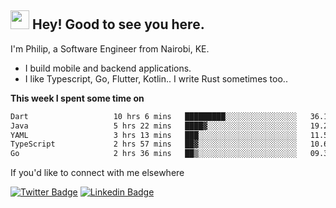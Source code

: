 <h2><img src="https://slackmojis.com/emojis/3643-cool-doge/download" width="30"/> Hey! Good to see you here.</h2>

<p>I'm Philip, a Software Engineer from Nairobi, KE. 

- I build mobile and backend applications.
- I like Typescript, Go, Flutter, Kotlin.. I write Rust sometimes too..</p>

**This week I spent some time on**
<!--START_SECTION:waka-->

```txt
Dart                   10 hrs 6 mins   █████████░░░░░░░░░░░░░░░░   36.15 %
Java                   5 hrs 22 mins   ████▓░░░░░░░░░░░░░░░░░░░░   19.20 %
YAML                   3 hrs 13 mins   ███░░░░░░░░░░░░░░░░░░░░░░   11.52 %
TypeScript             2 hrs 57 mins   ██▓░░░░░░░░░░░░░░░░░░░░░░   10.61 %
Go                     2 hrs 36 mins   ██▒░░░░░░░░░░░░░░░░░░░░░░   09.34 %
```

<!--END_SECTION:waka-->

If you'd like to connect with me elsewhere

[![Twitter Badge](https://img.shields.io/badge/-Twitter-1ca0f1?style=flat-square&labelColor=1ca0f1&logo=twitter&logoColor=white&link=https://twitter.com/_diogorodrigues)](https://twitter.com/kimathiphil)  [![Linkedin Badge](https://img.shields.io/badge/-LinkedIn-blue?style=flat-square&logo=Linkedin&logoColor=white&link=https://www.linkedin.com/in/philip-kimathi-2604a9114/)](https://www.linkedin.com/in/philip-kimathi-2604a9114/)
